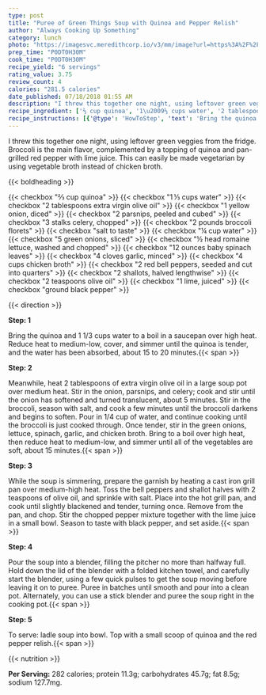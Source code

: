 ```yaml
---
type: post
title: "Puree of Green Things Soup with Quinoa and Pepper Relish"
author: "Always Cooking Up Something"
category: lunch
photo: "https://imagesvc.meredithcorp.io/v3/mm/image?url=https%3A%2F%2Fimages.media-allrecipes.com%2Fuserphotos%2F611855.jpg"
prep_time: "P0DT0H30M"
cook_time: "P0DT0H30M"
recipe_yield: "6 servings"
rating_value: 3.75
review_count: 4
calories: "281.5 calories"
date_published: 07/18/2018 01:55 AM
description: "I threw this together one night, using leftover green veggies from the fridge.  Broccoli is the main flavor, complemented by a topping of quinoa and pan-grilled red pepper with lime juice. This can easily be made vegetarian by using vegetable broth instead of chicken broth."
recipe_ingredient: ['⅔ cup quinoa', '1\u2009⅓ cups water', '2 tablespoons extra virgin olive oil', '1 yellow onion, diced', '2 parsnips, peeled and cubed', '3 stalks celery, chopped', '2 pounds broccoli florets', 'salt to taste', '¼ cup water', '5 green onions, sliced', '½ head romaine lettuce, washed and chopped', '12 ounces baby spinach leaves', '4 cloves garlic, minced', '4 cups chicken broth', '2 red bell peppers, seeded and cut into quarters', '2 shallots, halved lengthwise', '2 teaspoons olive oil', '1 lime, juiced', 'ground black pepper']
recipe_instructions: [{'@type': 'HowToStep', 'text': 'Bring the quinoa and 1 1/3 cups water to a boil in a saucepan over high heat. Reduce heat to medium-low, cover, and simmer until the quinoa is tender, and the water has been absorbed, about 15 to 20 minutes.\n'}, {'@type': 'HowToStep', 'text': 'Meanwhile, heat 2 tablespoons of extra virgin olive oil in a large soup pot over medium heat. Stir in the onion, parsnips, and celery; cook and stir until the onion has softened and turned translucent, about 5 minutes. Stir in the broccoli, season with salt, and cook a few minutes until the broccoli darkens and begins to soften. Pour in 1/4 cup of water, and continue cooking until the broccoli is just cooked through. Once tender, stir in the green onions, lettuce, spinach, garlic, and chicken broth. Bring to a boil over high heat, then reduce heat to medium-low, and simmer until all of the vegetables are soft, about 15 minutes.\n'}, {'@type': 'HowToStep', 'text': 'While the soup is simmering, prepare the garnish by heating a cast iron grill pan over medium-high heat. Toss the bell peppers and shallot halves with 2 teaspoons of olive oil, and sprinkle with salt. Place into the hot grill pan, and cook until slightly blackened and tender, turning once. Remove from the pan, and chop. Stir the chopped pepper mixture together with the lime juice in a small bowl. Season to taste with black pepper, and set aside.\n'}, {'@type': 'HowToStep', 'text': 'Pour the soup into a blender, filling the pitcher no more than halfway full. Hold down the lid of the blender with a folded kitchen towel, and carefully start the blender, using a few quick pulses to get the soup moving before leaving it on to puree. Puree in batches until smooth and pour into a clean pot. Alternately, you can use a stick blender and puree the soup right in the cooking pot.\n'}, {'@type': 'HowToStep', 'text': 'To serve: ladle soup into bowl. Top with a small scoop of quinoa and the red pepper relish.\n'}]
---
```


I threw this together one night, using leftover green veggies from the fridge.  Broccoli is the main flavor, complemented by a topping of quinoa and pan-grilled red pepper with lime juice. This can easily be made vegetarian by using vegetable broth instead of chicken broth. 

{{< boldheading >}}

{{< checkbox "⅔ cup quinoa" >}}
{{< checkbox "1 ⅓ cups water" >}}
{{< checkbox "2 tablespoons extra virgin olive oil" >}}
{{< checkbox "1  yellow onion, diced" >}}
{{< checkbox "2  parsnips, peeled and cubed" >}}
{{< checkbox "3 stalks celery, chopped" >}}
{{< checkbox "2 pounds broccoli florets" >}}
{{< checkbox "salt to taste" >}}
{{< checkbox "¼ cup water" >}}
{{< checkbox "5  green onions, sliced" >}}
{{< checkbox "½ head romaine lettuce, washed and chopped" >}}
{{< checkbox "12 ounces baby spinach leaves" >}}
{{< checkbox "4 cloves garlic, minced" >}}
{{< checkbox "4 cups chicken broth" >}}
{{< checkbox "2  red bell peppers, seeded and cut into quarters" >}}
{{< checkbox "2  shallots, halved lengthwise" >}}
{{< checkbox "2 teaspoons olive oil" >}}
{{< checkbox "1  lime, juiced" >}}
{{< checkbox "ground black pepper" >}}


{{< direction >}}

**Step: 1**

Bring the quinoa and 1 1/3 cups water to a boil in a saucepan over high heat. Reduce heat to medium-low, cover, and simmer until the quinoa is tender, and the water has been absorbed, about 15 to 20 minutes.{{< span >}}

**Step: 2**

Meanwhile, heat 2 tablespoons of extra virgin olive oil in a large soup pot over medium heat. Stir in the onion, parsnips, and celery; cook and stir until the onion has softened and turned translucent, about 5 minutes. Stir in the broccoli, season with salt, and cook a few minutes until the broccoli darkens and begins to soften. Pour in 1/4 cup of water, and continue cooking until the broccoli is just cooked through. Once tender, stir in the green onions, lettuce, spinach, garlic, and chicken broth. Bring to a boil over high heat, then reduce heat to medium-low, and simmer until all of the vegetables are soft, about 15 minutes.{{< span >}}

**Step: 3**

While the soup is simmering, prepare the garnish by heating a cast iron grill pan over medium-high heat. Toss the bell peppers and shallot halves with 2 teaspoons of olive oil, and sprinkle with salt. Place into the hot grill pan, and cook until slightly blackened and tender, turning once. Remove from the pan, and chop. Stir the chopped pepper mixture together with the lime juice in a small bowl. Season to taste with black pepper, and set aside.{{< span >}}

**Step: 4**

Pour the soup into a blender, filling the pitcher no more than halfway full. Hold down the lid of the blender with a folded kitchen towel, and carefully start the blender, using a few quick pulses to get the soup moving before leaving it on to puree. Puree in batches until smooth and pour into a clean pot. Alternately, you can use a stick blender and puree the soup right in the cooking pot.{{< span >}}

**Step: 5**

To serve: ladle soup into bowl. Top with a small scoop of quinoa and the red pepper relish.{{< span >}}

{{< nutrition >}}

**Per Serving:** 282 calories; protein 11.3g; carbohydrates 45.7g; fat 8.5g; sodium 127.7mg.